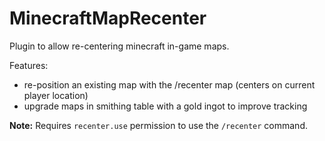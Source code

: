 # MinecraftMapRecenter

Plugin to allow re-centering minecraft in-game maps.

Features:
* re-position an existing map with the /recenter map (centers on current player location)
* upgrade maps in smithing table with a gold ingot to improve tracking

**Note:** Requires `recenter.use` permission to use the `/recenter` command.
